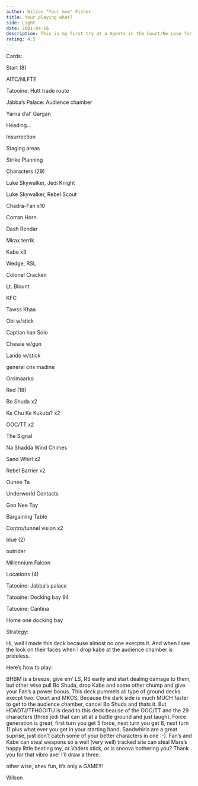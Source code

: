 ```yaml
---
author: Wilson "Your mom" Fisher
title: Your playing what?
side: Light
date: 2001-04-16
description: This is my first try at a Agents in the Court/No Love for the empire (AITC/NLFTE), I hope you enjoy!
rating: 4.5
---
```

Cards: 

Start (8)
AITC/NLFTE
Tatooine: Hutt trade route
Jabba’s Palace: Audience chamber
Yarna d’al’ Gargan
Heading...
Insurrection
Staging areas
Strike Planning

Characters (29)
Luke Skywalker, Jedi Knight
Luke Skywalker, Rebel Scout
Chadra-Fan x10
Corran Horn
Dash Rendar
Mirax terrik
Kabe x3
Wedge, RSL
Colonel Cracken
Lt. Blount
KFC
Tawss Khaa
Obi w/stick
Captian han Solo
Chewie w/gun
Lando w/stick
general crix madine
Orrimaarko

Red (18)
Bo Shuda x2
Ke Chu Ke Kukuta? x2
OOC/TT x2
The Signal
Na Shadda Wind Chimes
Sand Whirl x2
Rebel Barrier x2
Ounee Ta
Underworld Contacts
Goo Nee Tay
Bargaining Table
Contro/tunnel vision x2

blue (2)
outrider
Millennium Falcon

Locations (4)
Tatooine: Jabba’s palace
Tatooine: Docking bay 94
Tatooine: Cantina
Home one  docking bay 

Strategy: 

Hi, well I made this deck because almost no one execpts it. And when I see the look on their faces when I drop kabe at the audience chamber is priceless.
Here’s how to play:
BHBM is a breeze, give em’ LS, RS earily and start dealing damage to them, but other wise pull Bo Shuda, drop Kabe and some other chump and give your Fan’s a power bonus. This deck pummels all type of ground decks execpt two: Court and MKOS.  Because the dark side is much MUCH faster to get to the audience chamber, cancel Bo Shuda and thats it. But HDADTJ/TFHGOITU is dead to this deck beause of the OOC/TT and the 29 characters (three jedi that can sit at a battle ground and just laugh).  Force generation is great, first turn you get 5 force, next turn you get 8, next turn 11 plus what ever you get in your starting hand.  Sandwhirls are a great suprise, just don’t catch some of your better characters in one :-).  Fan’s and Kabe can steal weapons so a well (very well) tracked site can steal Mara’s happy little beating toy, or Vaders stick, or is snoova bothering you? Thank you for that vibro axe! I’ll draw a three.

other wise, ahev fun, it’s only a GAME!!!


Wilson 